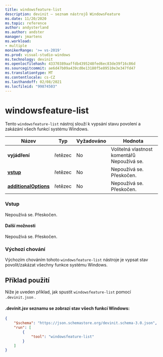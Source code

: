 ```yaml
---
title: windowsfeature-list
description: devinit – seznam nástrojů WindowsFeature
ms.date: 11/20/2020
ms.topic: reference
author: andysterland
ms.author: andster
manager: jmartens
ms.workload:
- multiple
monikerRange: '>= vs-2019'
ms.prod: visual-studio-windows
ms.technology: devinit
ms.openlocfilehash: 43370389aaffdb4395248fed6ec83de39f16c86d
ms.sourcegitcommit: ae6d47b09a439cd0e13180f5e89510e3e347fd47
ms.translationtype: MT
ms.contentlocale: cs-CZ
ms.lasthandoff: 02/08/2021
ms.locfileid: "99874503"
---
```

# <a name="windowsfeature-list"></a>windowsfeature-list

Tento `windowsfeature-list` nástroj slouží k vypsání stavu povolení a zakázání všech funkcí systému Windows.

| Název                                             | Typ   | Vyžadováno | Hodnota                                      |
|--------------------------------------------------|--------|----------|--------------------------------------------|
| **vyjádření**                                     | řetězec | No       | Volitelná vlastnost komentářů Nepoužívá se.      |
| [**vstup**](#input)                              | řetězec | No       | Nepoužívá se. Přeskočen.                         |
| [**additionalOptions**](#additional-options)     | řetězec | No       | Nepoužívá se. Přeskočen.                         |

### <a name="input"></a>Vstup

Nepoužívá se. Přeskočen.

#### <a name="additional-options"></a>Další možnosti

Nepoužívá se. Přeskočen.

### <a name="default-behavior"></a>Výchozí chování

Výchozím chováním tohoto `windowsfeature-list` nástroje je vypsat stav povolit/zakázat všechny funkce systému Windows.

## <a name="example-usage"></a>Příklad použití
Níže je uveden příklad, jak spustit `windowsfeature-list` pomocí `.devinit.json` .

#### <a name="devinitjson-that-will-list-the-state-of-all-windows-features"></a>.devinit.jsv seznamu se zobrazí stav všech funkcí Windows:
```json
{
    "$schema": "https://json.schemastore.org/devinit.schema-3.0.json",
    "run": [
        {
            "tool": "windowsfeature-list"
        }
    ]
}
```
